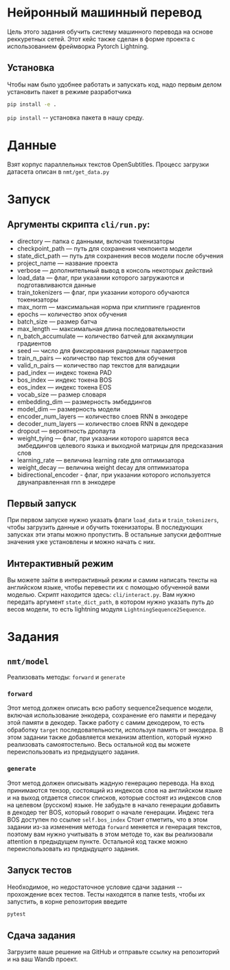 # Нейронный машинный перевод

Цель этого задания обучить систему машинного перевода на основе реккуретных сетей.
Этот кейс также сделан в форме проекта с использованием фреймворка Pytorch Lightning.

## Установка
Чтобы нам было удобнее работать и запускать код, надо первым делом установить пакет в 
режиме разработчика
```bash
pip install -e .
```

`pip install` -- установка пакета в нашу среду.

# Данные

Взят корпус параллельных текстов OpenSubtitles. Процесс загрузки датасета описан в ```nmt/get_data.py```

# Запуск

## Аргументы скрипта ```cli/run.py```:
- directory — папка с данными, включая токенизаторы  
- checkpoint_path — путь для сохранения чекпоинта модели 
- state_dict_path — путь для сохранения весов модели после обучения  
- project_name — название проекта  
- verbose — дополнительный вывод в консоль некоторых действий  
- load_data — флаг, при указании которого загружаются и подготавливаются данные  
- train_tokenizers — флаг, при указании которого обучаются токенизаторы  
- max_norm — максимальная норма при клиппинге градиентов  
- epochs — количество эпох обучения  
- batch_size — размер батча  
- max_length — максимальная длина последовательности  
- n_batch_accumulate — количество батчей для аккамуляции градиентов  
- seed — число для фиксирования рандомных параметров  
- train_n_pairs — количество пар текстов для обучения  
- valid_n_pairs — количество пар текстов для валидации  
- pad_index — индекс токена PAD  
- bos_index — индекс токена BOS  
- eos_index — индекс токена EOS  
- vocab_size — размер словаря  
- embedding_dim — размерность эмбеддингов  
- model_dim — размерность модели  
- encoder_num_layers — количество слоев RNN в энкодере  
- decoder_num_layers — количество слоев RNN в декодере  
- dropout — вероятность дропаута  
- weight_tying — флаг, при указании которого шарятся веса эмбеддингов целевого языка
и выходной матрицы для предсказания слов
- learning_rate — величина learning rate для оптимизатора  
- weight_decay — величина weight decay для оптимизатора
- bidirectional_encoder - флаг, при указании которого используется двунаправленная rnn в энкодере

## Первый запуск
При первом запуске нужно указать флаги ```load_data``` и ```train_tokenizers```, чтобы загрузить данные
и обучить токенизаторы. В последующих запусках эти этапы можно пропустить. В остальные запуски дефолтные значения уже установлены
и можно начать с них.

## Интерактивный режим
Вы можете зайти в интерактивный режим и самим написать тексты на английском языке, чтобы перевести их с помощью обученной вами моделью.
Скрипт находится здесь: ```cli/interact.py```. Вам нужно передать аргумент ```state_dict_path```, в котором нужно указать путь до весов модели, то есть lightning модуля ```LightningSequence2Sequence```.

# Задания

## ```nmt/model```
Реализовать методы: ```forward``` и ```generate```

### ```forward```
Этот метод должен описать всю работу sequence2sequence модели, включая использование энкодера, сохранение его памяти и передачу этой памяти в декодер.
Также работу с самим декодером, то есть обработку ```target``` последовательности, используя память от энкодера. В этом задании также добавляется механизм attention,
 который нужно реализовать самоятостельно. Весь остальной код вы можете переиспользовать из предыдущего задания.

### ```generate```
Этот метод должен описывать жадную генерацию перевода. На вход принимаются тензор, состоящий из индексов слов на английском языке
и на выход отдается список списков, которые состоят из индексов слов на целевом (русском) языке. Не забудьте в начало генерации добавить в декодер тег BOS, который говорит о начале генерации.
Индекс тега BOS доступен по ссылке ```self.bos_index```
Стоит отметить, что в этом задании из-за изменения метода ```forward``` меняется и генерация текстов, поэтому вам нужно учитывать в этом методе то, как вы реализовали attention в предыдущем пункте.
Остальной код также можно переиспользовать из предыдущего задания.

## Запуск тестов
Необходимое, но недостаточное условие сдачи задания -- прохождение всех тестов.
Тесты находятся в папке tests, чтобы их запустить, в корне репозитория введите
```bash
pytest
```

## Сдача задания

Загрузите ваше решение на GitHub и отправьте ссылку на репозиторий и на ваш Wandb проект.
